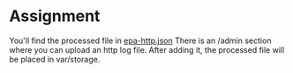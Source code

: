# Assignment
You'll find the processed file in [epa-http.json](doc/3.1%20Candidate%20Assignment%20-%20Public%20Folder/epa-http.json)
There is an /admin section where you can upload an http log file. After adding it, the processed file will be placed in var/storage.
